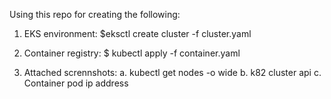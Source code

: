 Using this repo for creating the following:
1. EKS environment:
$eksctl create cluster -f cluster.yaml

2. Container registry:
$ kubectl apply -f container.yaml

3. Attached scrennshots:
	a. kubectl get nodes -o wide
	b. k82 cluster api
	c. Container pod ip address 
